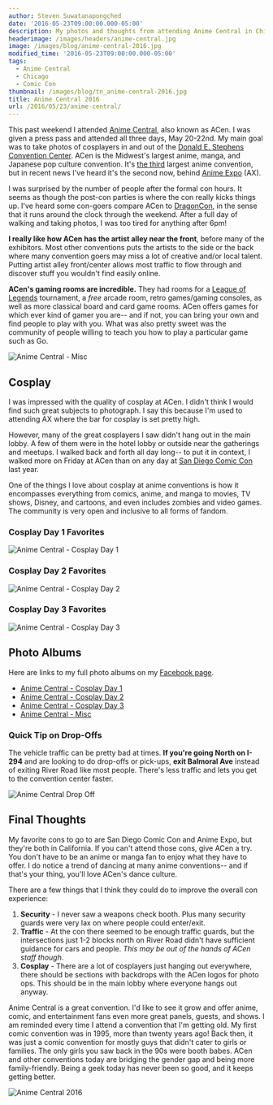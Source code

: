 ```yaml
---
author: Steven Suwatanapongched
date: '2016-05-23T09:00:00.000-05:00'
description: My photos and thoughts from attending Anime Central in Chicago.
headerimage: /images/headers/anime-central.jpg
image: /images/blog/anime-central-2016.jpg
modified_time: '2016-05-23T09:00:00.000-05:00'
tags:
  - Anime Central
  - Chicago
  - Comic Con
thumbnail: /images/blog/tn_anime-central-2016.jpg
title: Anime Central 2016
url: /2016/05/23/anime-central/
---
```



This past weekend I attended [Anime Central](http://www.acen.org), also known as ACen. I was given a press pass and attended all three days, May 20-22nd. My main goal was to take photos of cosplayers in and out of the [Donald E. Stephens Convention Center](http://www.rosemont.com/desconvention/). ACen is the Midwest's largest anime, manga, and Japanese pop culture convention. It's [the third](http://animecons.com/articles/article.shtml/1484/Ten_Largest_North_American_Anime_Conventions_of_2015) largest anime convention, but in recent news I've heard it's the second now, behind [Anime Expo](http://www.anime-expo.org/) (AX).

I was surprised by the number of people after the formal con hours. It seems as though the post-con parties is where the con really kicks things up. I've heard some con-goers compare ACen to [DragonCon](http://www.dragoncon.org/), in the sense that it runs around the clock through the weekend. After a full day of walking and taking photos, I was too tired for anything after 6pm!

**I really like how ACen has the artist alley near the front**, before many of the exhibitors. Most other conventions puts the artists to the side or the back where many convention goers may miss a lot of creative and/or local talent. Putting artist alley front/center allows most traffic to flow through and discover stuff you wouldn't find easily online.

**ACen's gaming rooms are incredible.** They had rooms for a [League of Legends](https://www.leagueoflegends.com) tournament, a *free* arcade room, retro games/gaming consoles, as well as more classical board and card game rooms. ACen offers games for which ever kind of gamer you are-- and if not, you can bring your own and find people to play with you. What was also pretty sweet was the community of people willing to teach you how to play a particular game such as Go.

![Anime Central - Misc](/images/blog/2016-anime-central-misc.jpg)

## Cosplay

I was impressed with the quality of cosplay at ACen. I didn't think I would find such great subjects to photograph. I say this because I'm used to attending AX where the bar for cosplay is set pretty high.

However, many of the great cosplayers I saw didn't hang out in the main lobby. A few of them were in the hotel lobby or outside near the gatherings and meetups. I walked back and forth all day long-- to put it in context, I walked more on Friday at ACen than on any day at [San Diego Comic Con](http://www.comic-con.org/cci) last year.

One of the things I love about cosplay at anime conventions is how it encompasses everything from comics, anime, and manga to movies, TV shows, Disney, and cartoons, and even includes zombies and video games. The community is very open and inclusive to all forms of fandom.

### Cosplay Day 1 Favorites

![Anime Central - Cosplay Day 1](/images/blog/2016-anime-central-cosplay-day-1.jpg)

### Cosplay Day 2 Favorites

![Anime Central - Cosplay Day 2](/images/blog/2016-anime-central-cosplay-day-2.jpg)

### Cosplay Day 3 Favorites
![Anime Central - Cosplay Day 3](/images/blog/2016-anime-central-cosplay-day-3.jpg)

## Photo Albums

Here are links to my full photo albums on my [Facebook page](https://www.facebook.com/sunpechphotography).

* [Anime Central - Cosplay Day 1](https://www.facebook.com/media/set/?set=a.1087764491288574.1073741907.408588035872893&type=3)
* [Anime Central - Cosplay Day 2](https://www.facebook.com/media/set/?set=a.1087767197954970.1073741908.408588035872893&type=3)
* [Anime Central - Cosplay Day 3](https://www.facebook.com/media/set/?set=a.1087771744621182.1073741909.408588035872893&type=3)
* [Anime Central - Misc](https://www.facebook.com/media/set/?set=a.1087760737955616.1073741906.408588035872893&type=3)

### Quick Tip on Drop-Offs

The vehicle traffic can be pretty bad at times. **If you're going North on I-294** and are looking to do drop-offs or pick-ups, **exit Balmoral Ave** instead of exiting River Road like most people. There's less traffic and lets you get to the convention center faster.

![Anime Central Drop Off](/images/blog/anime-central-map.jpg)

## Final Thoughts

My favorite cons to go to are San Diego Comic Con and Anime Expo, but they're both in California. If you can't attend those cons, give ACen a try. You don't have to be an anime or manga fan to enjoy what they have to offer. I do notice a trend of dancing at many anime conventions-- and if that's your thing, you'll love ACen's dance culture.

There are a few things that I think they could do to improve the overall con experience:

1. **Security** - I never saw a weapons check booth. Plus many security guards were very lax on where people could enter/exit.
2. **Traffic** - At the con there seemed to be enough traffic guards, but the intersections just 1-2 blocks north on River Road didn't have sufficient guidance for cars and people. *This may be out of the hands of ACen staff though.*
3. **Cosplay** - There are a lot of cosplayers just hanging out everywhere, there should be sections with backdrops with the ACen logos for photo ops. This should be in the main lobby where everyone hangs out anyway.

Anime Central is a great convention. I'd like to see it grow and offer anime, comic, and entertainment fans even more great panels, guests, and shows. I am reminded every time I attend a convention that I'm getting old. My first comic convention was in 1995, more than twenty years ago! Back then, it was just a comic convention for mostly guys that didn't cater to girls or families. The only girls you saw back in the 90s were booth babes. ACen and other conventions today are bridging the gender gap and being more family-friendly. Being a geek today has never been so good, and it keeps getting better.

![Anime Central 2016](/images/blog/anime-central-2016.jpg)